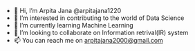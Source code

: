 - 👋 Hi, I’m Arpita Jana @arpitajana1220
- 👀 I’m interested in contributing to the world of Data Science
- 🌱 I’m currently learning Machine Learning 
- 💞️ I’m looking to collaborate on Information retrival(IR) system
- 📫 You can reach me on arpitajana2000@gmail.com

<!---
arpitajana1220/arpitajana1220 is a ✨ special ✨ repository because its `README.md` (this file) appears on your GitHub profile.
You can click the Preview link to take a look at your changes.
--->

